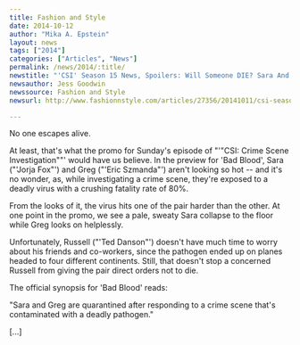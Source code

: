 ```yaml
---
title: Fashion and Style
date: 2014-10-12
author: "Mika A. Epstein"
layout: news
tags: ["2014"]
categories: ["Articles", "News"]
permalink: /news/2014/:title/
newstitle: "'CSI' Season 15 News, Spoilers: Will Someone DIE? Sara And Greg Quarantined After Exposure To Deadly Pathogen [VIDEO]"
newsauthor: Jess Goodwin  
newssource: Fashion and Style  
newsurl: http://www.fashionnstyle.com/articles/27356/20141011/csi-season-15-news-spoilers-will-someone-die-sara-and-greg-quarantined-after-exposure-to-deadly-pathogen-video.htm  

---
```


No one escapes alive.

At least, that's what the promo for Sunday's episode of "'"CSI: Crime Scene Investigation""' would have us believe. In the preview for 'Bad Blood', Sara ("'Jorja Fox"') and Greg ("'Eric Szmanda"') aren't looking so hot -- and it's no wonder, as, while investigating a crime scene, they're exposed to a deadly virus with a crushing fatality rate of 80%.

From the looks of it, the virus hits one of the pair harder than the other. At one point in the promo, we see a pale, sweaty Sara collapse to the floor while Greg looks on helplessly.

Unfortunately, Russell ("'Ted Danson"') doesn't have much time to worry about his friends and co-workers, since the pathogen ended up on planes headed to four different continents. Still, that doesn't stop a concerned Russell from giving the pair direct orders not to die.

The official synopsis for 'Bad Blood' reads:

"Sara and Greg are quarantined after responding to a crime scene that's contaminated with a deadly pathogen."

[...]

